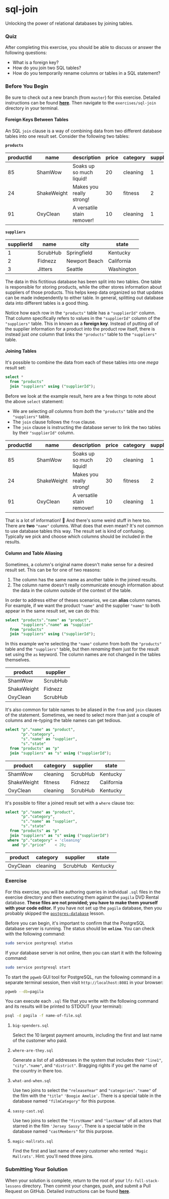 # sql-join

Unlocking the power of relational databases by joining tables.

### Quiz

After completing this exercise, you should be able to discuss or answer the following questions:

- What is a foreign key?
- How do you join two SQL tables?
- How do you temporarily rename columns or tables in a SQL statement?

### Before You Begin

Be sure to check out a new branch (from `master`) for this exercise. Detailed instructions can be found [**here**](../../guides/before-each-exercise.md). Then navigate to the `exercises/sql-join` directory in your terminal.

#### Foreign Keys Between Tables

An SQL `join` clause is a way of combining data from two different database tables into one result set. Consider the following two tables:

**`products`**

| productId | name        | description                | price | category | supplierId |
|-----------|-------------|----------------------------|-------|----------|------------|
| 85        | ShamWow     | Soaks up so much liquid!   | 20    | cleaning | 1          |
| 24        | ShakeWeight | Makes you really strong!   | 30    | fitness  | 2          |
| 91        | OxyClean    | A versatile stain remover! | 10    | cleaning | 1          |

**`suppliers`**

| supplierId | name     | city          | state      |
|------------|----------|---------------|------------|
| 1          | ScrubHub | Springfield   | Kentucky   |
| 2          | Fidnezz  | Newport Beach | California |
| 3          | Jitters  | Seattle       | Washington |

The data in this fictitious database has been split into two tables. One table is responsible for storing products, while the other stores information about suppliers of those products. This helps keep data organized so that updates can be made independently to either table. In general, splitting out database data into different tables is a good thing.

Notice how each row in the `"products"` table has a `"supplierId"` column. That column specifically refers to values in the `"supplierId"` column of the `"suppliers"` table. This in known as a **foreign key**. Instead of putting _all_ of the supplier information for a product into the product row itself, there is instead just _one_ column that links the `"products"` table to the `"suppliers"` table.

#### Joining Tables

It's possible to combine the data from each of these tables into one _mega_ result set:

```sql
select *
  from "products"
  join "suppliers" using ("supplierId");
```

Before we look at the example result, here are a few things to note about the above `select` statement:

- We are selecting _all_ columns from _both_ the `"products"` table and the `"suppliers"` table.
- The `join` clause follows the `from` clause.
- The `join` clause is instructing the database server to link the two tables by their `"supplierId"` column.

| productId | name        | description                | price | category | supplierId | name     | city          | state      |
|-----------|-------------|----------------------------|-------|----------|------------|----------|---------------|------------|
| 85        | ShamWow     | Soaks up so much liquid!   | 20    | cleaning | 1          | ScrubHub | Springfield   | Kentucky   |
| 24        | ShakeWeight | Makes you really strong!   | 30    | fitness  | 2          | Fidnezz  | Newport Beach | California |
| 91        | OxyClean    | A versatile stain remover! | 10    | cleaning | 1          | ScrubHub | Springfield   | Kentucky   |

That is a lot of information! 🤔 And there's some weird stuff in here too. There are **two** `"name"` columns. What does that even mean? It's not common to use database tables this way. The result set is kind of confusing. Typically we pick and choose which columns should be included in the results.

#### Column and Table Aliasing

Sometimes, a column's original name doesn't make sense for a desired result set. This can be for one of two reasons:

1. The column has the same name as another table in the joined results.
1. The column name doesn't really communicate enough information about the data in the column outside of the context of the table.

In order to address either of theses scenarios, we can **alias** column names. For example, if we want the product `"name"` and the supplier `"name"` to both appear in the same result set, we can do this:

```sql
select "products"."name" as "product",
       "suppliers"."name" as "supplier"
  from "products"
  join "suppliers" using ("supplierId");
```

In this example we're selecting the `"name"` column from both the `"products"` table and the `"suppliers"` table, but then _renaming_ them just for the result set using the `as` keyword. The column names are not changed in the tables themselves.

| product     | supplier |
|-------------|----------|
| ShamWow     | ScrubHub |
| ShakeWeight | Fidnezz  |
| OxyClean    | ScrubHub |

It's also common for table names to be aliased in the `from` and `join` clauses of the statement. Sometimes, we need to select more than just a couple of columns and re-typing the table names can get tedious.

```sql
select "p"."name" as "product",
       "p"."category",
       "s"."name" as "supplier",
       "s"."state"
  from "products" as "p"
  join "suppliers" as "s" using ("supplierId");
```

| product     | category | supplier | state      |
|-------------|----------|----------|------------|
| ShamWow     | cleaning | ScrubHub | Kentucky   |
| ShakeWeight | fitness  | Fidnezz  | California |
| OxyClean    | cleaning | ScrubHub | Kentucky   |

It's possible to filter a joined result set with a `where` clause too:

```sql
select "p"."name" as "product",
       "p"."category",
       "s"."name" as "supplier",
       "s"."state"
  from "products" as "p"
  join "suppliers" as "s" using ("supplierId")
 where "p"."category" = 'cleaning'
   and "p"."price"    < 20;
```

| product     | category | supplier | state      |
|-------------|----------|----------|------------|
| OxyClean    | cleaning | ScrubHub | Kentucky   |

### Exercise

For this exercise, you will be authoring queries in individual `.sql` files in the exercise directory and then executing them against the `pagila` DVD Rental database. **These files are not provided; you have to make them yourself with your code editor.** If you have not set up the `pagila` database, then you probably skipped the [`postgres-database`](../postgres-database) lesson.

Before you can begin, it's important to confirm that the PostgreSQL database server is running. The status should be **`online`**. You can check with the following command:

```bash
sudo service postgresql status
```

If your database server is not online, then you can start it with the following command:

```bash
sudo service postgresql start
```

To start the `pgweb` GUI tool for PostgreSQL, run the following command in a separate terminal session, then visit `http://localhost:8081` in your browser:

```bash
pgweb --db=pagila
```

You can execute each `.sql` file that you write with the following command and its results will be printed to STDOUT (your terminal):

```bash
psql -d pagila -f name-of-file.sql
```

1. `big-spenders.sql`

    Select the 10 largest payment amounts, including the first and last name of the customer who paid.

1. `where-are-they.sql`

    Generate a list of all addresses in the system that includes their `"line1"`, `"city"."name"`, and `"district"`. Bragging rights if you get the name of the country in there too.

1. `what-and-when.sql`

    Use two joins to select the `"releaseYear"` and `"categories"."name"` of the film with the `"title"` `'Boogie Amelie'`. There is a special table in the database named `"filmCategory"` for this purpose.

1. `sassy-cast.sql`

    Use two joins to select the `"firstName"` and `"lastName"` of all actors that starred in the film `'Jersey Sassy'`. There is a special table in the database named `"castMembers"` for this purpose.

1. `magic-mallrats.sql`

    Find the first and last name of every customer who rented `'Magic Mallrats'`. Hint: you'll need three joins.

### Submitting Your Solution

When your solution is complete, return to the root of your `lfz-full-stack-lessons` directory. Then commit your changes, push, and submit a Pull Request on GitHub. Detailed instructions can be found [**here**](../../guides/after-each-exercise.md).
